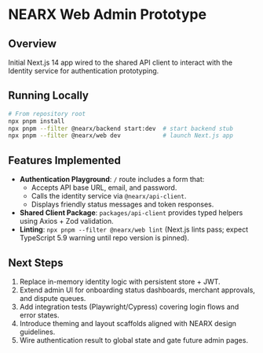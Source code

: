 # NEARX Web Admin Prototype

## Overview
Initial Next.js 14 app wired to the shared API client to interact with the Identity service for authentication prototyping.

## Running Locally
```bash
# From repository root
npx pnpm install
npx pnpm --filter @nearx/backend start:dev  # start backend stub
npx pnpm --filter @nearx/web dev            # launch Next.js app
```

## Features Implemented
- **Authentication Playground**: `/` route includes a form that:
  - Accepts API base URL, email, and password.
  - Calls the identity service via `@nearx/api-client`.
  - Displays friendly status messages and token responses.
- **Shared Client Package**: `packages/api-client` provides typed helpers using Axios + Zod validation.
- **Linting**: `npx pnpm --filter @nearx/web lint` (Next.js lints pass; expect TypeScript 5.9 warning until repo version is pinned).

## Next Steps
1. Replace in-memory identity logic with persistent store + JWT.
2. Extend admin UI for onboarding status dashboards, merchant approvals, and dispute queues.
3. Add integration tests (Playwright/Cypress) covering login flows and error states.
4. Introduce theming and layout scaffolds aligned with NEARX design guidelines.
5. Wire authentication result to global state and gate future admin pages.
